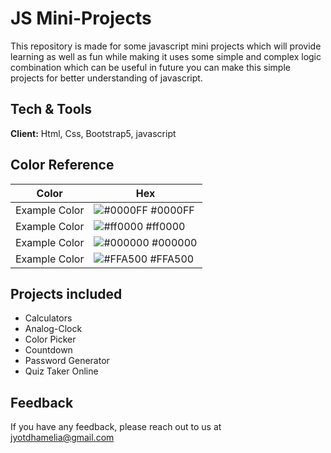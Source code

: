 # JS Mini-Projects 

This repository is made for some javascript mini projects which will provide learning as well as fun while making it uses some simple and complex logic combination which can be useful in future you can make this simple projects for better understanding of javascript.
## Tech & Tools

**Client:** Html, Css, Bootstrap5, javascript

## Color Reference

| Color             | Hex                                                                |
| ----------------- | ------------------------------------------------------------------ |
| Example Color | ![#0000FF](https://via.placeholder.com/10/0000FF?text=+) #0000FF |
| Example Color | ![#ff0000](https://via.placeholder.com/10/ff0000?text=+) #ff0000 |
| Example Color | ![#000000](https://via.placeholder.com/10/000000?text=+) #000000 |
| Example Color | ![#FFA500](https://via.placeholder.com/10/FFA500?text=+) #FFA500 |


## Projects included

- Calculators
- Analog-Clock
- Color Picker
- Countdown
- Password Generator
- Quiz Taker Online 


## Feedback

If you have any feedback, please reach out to us at jyotdhamelia@gmail.com

